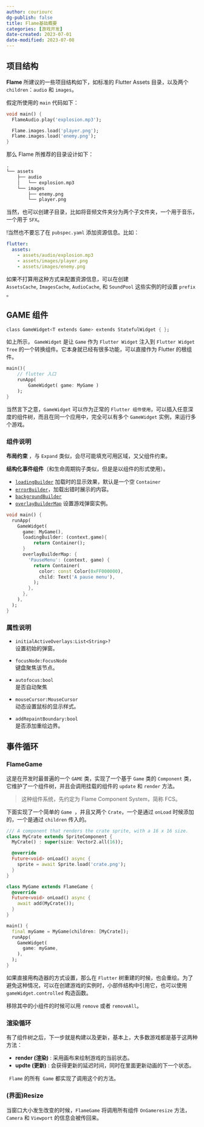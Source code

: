 ```yaml
---
author: couriourc
dg-publish: false
title: Flame基础概要
categories: [游戏开发]
date-created: 2023-07-01
date-modified: 2023-07-08
---
```


## 项目结构

**Flame** 所建议的一些项目结构如下，如标准的 Flutter Assets 目录，以及两个 `children`：`audio` 和 ` images `。

假定所使用的 `main` 代码如下：

```dart
void main() {
  FlameAudio.play('explosion.mp3');

  Flame.images.load('player.png');
  Flame.images.load('enemy.png');
}
```

那么 Flame 所推荐的目录设计如下：

```txt
.
└── assets
    ├── audio
    │   └── explosion.mp3
    └── images
        ├── enemy.png
        └── player.png
```

当然，也可以创建子目录，比如将音频文件夹分为两个子文件夹，一个用于音乐，一个用于 `SFX`。

!当然也不要忘了在 `pubspec.yaml` 添加资源信息。比如：

```yaml
flutter:
  assets:
    - assets/audio/explosion.mp3
    - assets/images/player.png
    - assets/images/enemy.png
```

如果不打算用这种方式来配置资源信息，可以在创建 `AssetsCache`, `ImagesCache`, `AudioCache`, 和 `SoundPool` 这些实例的时设置 `prefix` 。

## GAME 组件

```dart
class GameWidget<T extends Game> extends StatefulWidget { }; 
```

如上所示， `GameWidget` 是让 `Game` 作为 `Flutter Widget` 注入到 `Flutter Widget Tree` 的一个转换组件。它本身就已经有很多功能，可以直接作为 Flutter 的根组件。

```dart
main(){
	// flutter 入口
	runApp(
		GameWidget( game: MyGame )
	);
}
```

当然言下之意，`GameWidget` 可以作为正常的 `Flutter 组件使用`，可以插入任意深度的组件树，而且在同一个应用中，完全可以有多个 `GameWidget` 实例，来运行多个游戏。

### 组件说明

**布局约束** ，与 `Expand` 类似，会尽可能填充可用区域，又父组件约束。

**结构化事件组件**（和生命周期钩子类似，但是是以组件的形式使用）。

- [`loadingBuilder`](https://docs.flame-engine.org/latest/flame/game_widget.html#GameWidget-loadingBuilder) 加载时的显示效果，默认是一个空 `Container`
- [`errorBuilder`](https://docs.flame-engine.org/latest/flame/game_widget.html#GameWidget-errorBuilder)，加载出错时展示的内容。
- [`backgroundBuilder`](https://docs.flame-engine.org/latest/flame/game_widget.html#GameWidget-backgroundBuilder)
- [`overlayBuilderMap`](https://docs.flame-engine.org/latest/flame/game_widget.html#GameWidget-overlayBuilderMap) 设置游戏弹窗实例。

```dart
void main() {
  runApp(
    GameWidget(
      game: MyGame(),
      loadingBuilder: (context,game){
	      return Container();
      }
      overlayBuilderMap: {
        'PauseMenu': (context, game) {
          return Container(
            color: const Color(0xFF000000),
            child: Text('A pause menu'),
          );
        },
      },
    ),
  );
}
```

### 属性说明

- `initialActiveOverlays:List<String>?`  
设置初始的弹窗。  

- `focusNode:FocusNode`  
键盘聚焦该节点。  

- `autofocus:bool`  
是否自动聚焦  

- `mouseCursor:MouseCursor`  
动态设置鼠标的显示样式。  

- `addRepaintBoundary:bool`  
是否添加重绘边界。

## 事件循环

### FlameGame

这是在开发时最普遍的一个 `GAME` 类，实现了一个基于 `Game` 类的 `Component` 类，它维护了一个组件树，并且会调用挂载的组件的 `update` 和 `render` 方法。

> 这种组件系统，先约定为 Flame Component System，简称 FCS。

下面实现了一个简单的 `Game `，并且又两个 `Crate`，一个是通过 `onLoad` 时候添加的，一个是通过 `children` 传入的。

```dart
/// A component that renders the crate sprite, with a 16 x 16 size.
class MyCrate extends SpriteComponent {
  MyCrate() : super(size: Vector2.all(16));

  @override
  Future<void> onLoad() async {
    sprite = await Sprite.load('crate.png');
  }
}

class MyGame extends FlameGame {
  @override
  Future<void> onLoad() async {
    await add(MyCrate());
  }
}

main() {
  final myGame = MyGame(children: [MyCrate]);
  runApp(
    GameWidget(
      game: myGame,
    ),
  );
}
```

如果直接用构造器的方式设置，那么在 `Flutter` 树重建的时候，也会重绘。为了避免这种情况，可以在创建游戏的实例时，小部件结构中引用它，也可以使用 `gameWidget.controlled` 构造函数。

移除其中的小组件的时候可以用 `remove` 或者 `removeAll`。

### 渲染循环

有了组件树之后，下一步就是构建以及更新，基本上，大多数游戏都是基于这两种方法：

- **render (渲染)** : 采用画布来绘制游戏的当前状态。
- **updte (更新)** : 会获得更新的延迟时间，同时在里面更新动画的下一个状态。

` Flame` 的所有` Game` 都实现了调用这个的方法。

### (界面)Resize

当窗口大小发生改变的时候，`FlameGame` 将调用所有组件 `OnGameresize` 方法， `Camera` 和 `Viewport` 的信息会被传回来。
